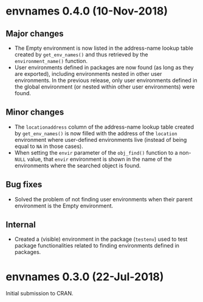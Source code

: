 # envnames 0.4.0 (10-Nov-2018)
## Major changes
* The Empty environment is now listed in the address-name lookup table created by `get_env_names()` and thus retrieved by the `environment_name()` function.  
* User environments defined in packages are now found (as long as they are exported), including environments nested in other user environments. In the previous release, only user environments defined in the global environment (or nested within other user environments) were found.

## Minor changes
* The `locationaddress` column of the address-name lookup table created by `get_env_names()` is now filled with the address of the `location` environment where user-defined environments live (instead of being equal to `NA` in those cases).  
* When setting the `envir` parameter of the `obj_find()` function to a non-`NULL` value, that `envir` environment is shown in the name of the environments where the searched object is found.

## Bug fixes
* Solved the problem of not finding user environments when their parent environment is the Empty environment.

## Internal
* Created a (visible) environment in the package (`testenv`) used to test package functionalities related to finding environments defined in packages.

# envnames 0.3.0 (22-Jul-2018)
Initial submission to CRAN.
